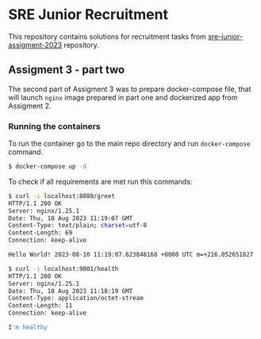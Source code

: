 # SRE Junior Recruitment

This repository contains solutions for recruitment tasks from  [sre-junior-assigment-2023](https://github.com/eskypl/sre-junior-assigment-2023) repository.

## Assigment 3 - part two

The second part of Assigment 3 was to prepare docker-compose file, that will launch `nginx` image prepared in part one and dockerized app from Assigment 2.

### Running the containers

To run the container go to the main repo directory and run `docker-compose` command.

```bash
$ docker-compose up -d
```

To check if all requirements are met run this commands:

```bash
$ curl -i localhost:8080/greet
HTTP/1.1 200 OK
Server: nginx/1.25.1
Date: Thu, 10 Aug 2023 11:19:07 GMT
Content-Type: text/plain; charset=utf-8
Content-Length: 69
Connection: keep-alive

Hello World! 2023-08-10 11:19:07.623848168 +0000 UTC m=+216.052651827
```


```bash
$ curl -i localhost:9001/health
HTTP/1.1 200 OK
Server: nginx/1.25.1
Date: Thu, 10 Aug 2023 11:18:19 GMT
Content-Type: application/octet-stream
Content-Length: 11
Connection: keep-alive

I'm healthy
```
